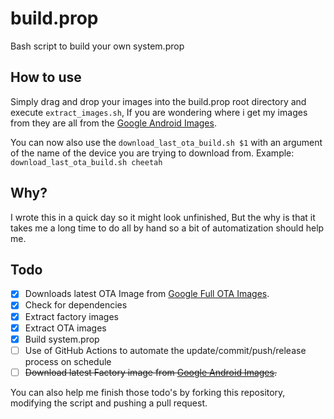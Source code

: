 # build.prop
 Bash script to build your own system.prop

## How to use
Simply drag and drop your images into the build.prop root directory and execute `extract_images.sh`, If you are wondering where i get my images from they are all from the [Google Android Images](https://developers.google.com/android/images).

You can now also use the `download_last_ota_build.sh $1` with an argument of the name of the device you are trying to download from.
Example: `download_last_ota_build.sh cheetah`

## Why?
I wrote this in a quick day so it might look unfinished, But the why is that it takes me a long time to do all by hand so a bit of automatization should help me.

## Todo
- [x] Downloads latest OTA Image from [Google Full OTA Images](https://developers.google.cn/android/ota).
- [x] Check for dependencies
- [x] Extract factory images
- [x] Extract OTA images
- [x] Build system.prop
- [ ] Use of GitHub Actions to automate the update/commit/push/release process on schedule
- [ ] ~~Download latest Factory image from [Google Android Images](https://developers.google.com/android/images).~~

You can also help me finish those todo's by forking this repository, modifying the script and pushing a pull request.
